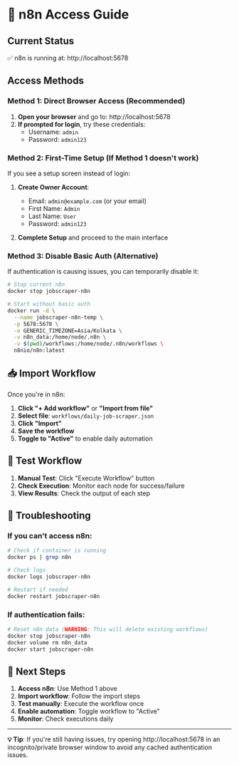 # 🔐 n8n Access Guide

## Current Status
✅ n8n is running at: http://localhost:5678

## Access Methods

### Method 1: Direct Browser Access (Recommended)

1. **Open your browser** and go to: http://localhost:5678
2. **If prompted for login**, try these credentials:
   - Username: `admin`
   - Password: `admin123`

### Method 2: First-Time Setup (If Method 1 doesn't work)

If you see a setup screen instead of login:

1. **Create Owner Account**:
   - Email: `admin@example.com` (or your email)
   - First Name: `Admin`
   - Last Name: `User`
   - Password: `admin123`

2. **Complete Setup** and proceed to the main interface

### Method 3: Disable Basic Auth (Alternative)

If authentication is causing issues, you can temporarily disable it:

```bash
# Stop current n8n
docker stop jobscraper-n8n

# Start without basic auth
docker run -d \
  --name jobscraper-n8n-temp \
  -p 5678:5678 \
  -e GENERIC_TIMEZONE=Asia/Kolkata \
  -v n8n_data:/home/node/.n8n \
  -v $(pwd)/workflows:/home/node/.n8n/workflows \
  n8nio/n8n:latest
```

## 📥 Import Workflow

Once you're in n8n:

1. **Click "+ Add workflow"** or **"Import from file"**
2. **Select file**: `workflows/daily-job-scraper.json`
3. **Click "Import"**
4. **Save the workflow**
5. **Toggle to "Active"** to enable daily automation

## 🧪 Test Workflow

1. **Manual Test**: Click "Execute Workflow" button
2. **Check Execution**: Monitor each node for success/failure
3. **View Results**: Check the output of each step

## 🔧 Troubleshooting

### If you can't access n8n:
```bash
# Check if container is running
docker ps | grep n8n

# Check logs
docker logs jobscraper-n8n

# Restart if needed
docker restart jobscraper-n8n
```

### If authentication fails:
```bash
# Reset n8n data (WARNING: This will delete existing workflows)
docker stop jobscraper-n8n
docker volume rm n8n_data
docker start jobscraper-n8n
```

## 🎯 Next Steps

1. **Access n8n**: Use Method 1 above
2. **Import workflow**: Follow the import steps
3. **Test manually**: Execute the workflow once
4. **Enable automation**: Toggle workflow to "Active"
5. **Monitor**: Check executions daily

---

**💡 Tip**: If you're still having issues, try opening http://localhost:5678 in an incognito/private browser window to avoid any cached authentication issues.